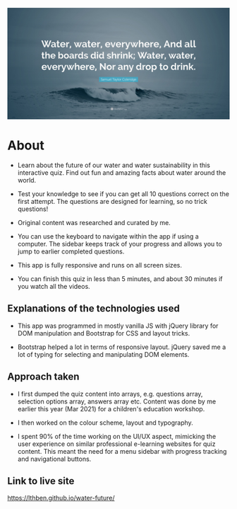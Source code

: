 ![](./media/quote-banner.jpg)

# About

- Learn about the future of our water and water sustainability in this interactive quiz. Find out fun and amazing facts about water around the world.

- Test your knowledge to see if you can get all 10 questions correct on the first attempt. The questions are designed for learning, so no trick questions!

- Original content was researched and curated by me.

- You can use the keyboard to navigate within the app if using a computer. The sidebar keeps track of your progress and allows you to jump to earlier completed questions.

- This app is fully responsive and runs on all screen sizes.

- You can finish this quiz in less than 5 minutes, and about 30 minutes if you watch all the videos.

## Explanations of the technologies used

- This app was programmed in mostly vanilla JS with jQuery library for DOM manipulation and Bootstrap for CSS and layout tricks.

- Bootstrap helped a lot in terms of responsive layout. jQuery saved me a lot of typing for selecting and manipulating DOM elements.

## Approach taken

- I first dumped the quiz content into arrays, e.g. questions array, selection options array, answers array etc. Content was done by me earlier this year (Mar 2021) for a children's education workshop.

- I then worked on the colour scheme, layout and typography.

- I spent 90% of the time working on the UI/UX aspect, mimicking the user experience on similar professional e-learning websites for quiz content. This meant the need for a menu sidebar with progress tracking and navigational buttons.

## Link to live site

https://lthben.github.io/water-future/
